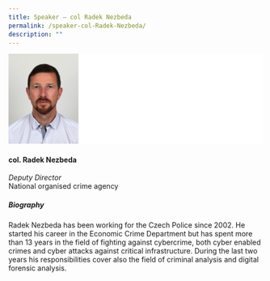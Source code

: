 ```yaml
---
title: Speaker – col Radek Nezbeda
permalink: /speaker-col-Radek-Nezbeda/
description: ""
---
```

![](/images/Speakers/col%20Radek%20Nezbeda.jpg)

#### **col. Radek Nezbeda**

*Deputy Director*  
National organised crime agency

##### **Biography**
Radek Nezbeda has been working for the Czech Police since 2002. He started his career in the Economic Crime Department but has spent more than 13 years in the field of fighting against cybercrime, both cyber enabled crimes and cyber attacks against critical infrastructure. During the last two years his responsibilities cover also the field of criminal analysis and digital forensic analysis.